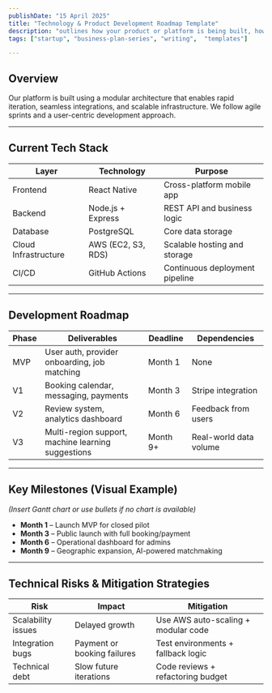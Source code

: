 ```yaml
---
publishDate: "15 April 2025"
title: "Technology & Product Development Roadmap Template"
description: "outlines how your product or platform is being built, how it will evolve, and what technical milestones you expect to hit."
tags: ["startup", "business-plan-series", "writing",  "templates"]

---
```




## **Overview**
Our platform is built using a modular architecture that enables rapid iteration, seamless integrations, and scalable infrastructure. We follow agile sprints and a user-centric development approach.

---

## **Current Tech Stack**

| Layer | Technology | Purpose |
|-------|------------|---------|
| Frontend | React Native | Cross-platform mobile app |
| Backend | Node.js + Express | REST API and business logic |
| Database | PostgreSQL | Core data storage |
| Cloud Infrastructure | AWS (EC2, S3, RDS) | Scalable hosting and storage |
| CI/CD | GitHub Actions | Continuous deployment pipeline |

---

## **Development Roadmap**

| Phase | Deliverables | Deadline | Dependencies |
|-------|--------------|----------|--------------|
| MVP | User auth, provider onboarding, job matching | Month 1 | None |
| V1 | Booking calendar, messaging, payments | Month 3 | Stripe integration |
| V2 | Review system, analytics dashboard | Month 6 | Feedback from users |
| V3 | Multi-region support, machine learning suggestions | Month 9+ | Real-world data volume |

---

## **Key Milestones (Visual Example)**  
*(Insert Gantt chart or use bullets if no chart is available)*

- **Month 1** – Launch MVP for closed pilot  
- **Month 3** – Public launch with full booking/payment  
- **Month 6** – Operational dashboard for admins  
- **Month 9** – Geographic expansion, AI-powered matchmaking

---

## **Technical Risks & Mitigation Strategies**

| Risk | Impact | Mitigation |
|------|--------|------------|
| Scalability issues | Delayed growth | Use AWS auto-scaling + modular code |
| Integration bugs | Payment or booking failures | Test environments + fallback logic |
| Technical debt | Slow future iterations | Code reviews + refactoring budget |


